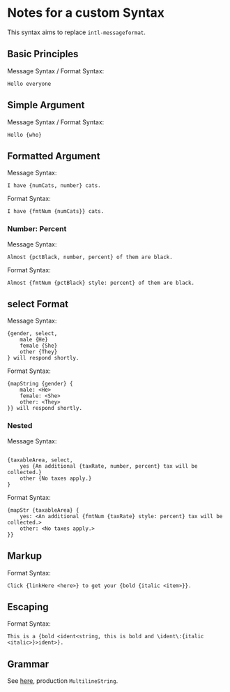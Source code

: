 # Notes for a custom Syntax

This syntax aims to replace `intl-messageformat`.

## Basic Principles

Message Syntax / Format Syntax:

```
Hello everyone
```

## Simple Argument

Message Syntax / Format Syntax:

```
Hello {who}
```

## Formatted Argument

Message Syntax:

```
I have {numCats, number} cats.
```

Format Syntax:

```
I have {fmtNum {numCats}} cats.
```

### Number: Percent

Message Syntax:

```
Almost {pctBlack, number, percent} of them are black.
```

Format Syntax:

```
Almost {fmtNum {pctBlack} style: percent} of them are black.
```

## select Format

Message Syntax:

```
{gender, select,
    male {He}
    female {She}
    other {They}
} will respond shortly.
```

Format Syntax:

```
{mapString {gender} {
    male: <He>
    female: <She>
    other: <They>
}} will respond shortly.
```

### Nested

Message Syntax:

```

{taxableArea, select,
    yes {An additional {taxRate, number, percent} tax will be collected.}
    other {No taxes apply.}
}
```

Format Syntax:

```
{mapStr {taxableArea} {
    yes: <An additional {fmtNum {taxRate} style: percent} tax will be collected.>
    other: <No taxes apply.>
}}
```

## Markup

Format Syntax:

```
Click {linkHere <here>} to get your {bold {italic <item>}}.
```

## Escaping

Format Syntax:

```
This is a {bold <ident<string, this is bold and \ident\:{italic <italic>}>ident>}.
```

## Grammar

See [here](https://github.com/hediet/geml/blob/36220b0f4db8177845ba3b231c599759b321f670/README.md), production `MultilineString`.
